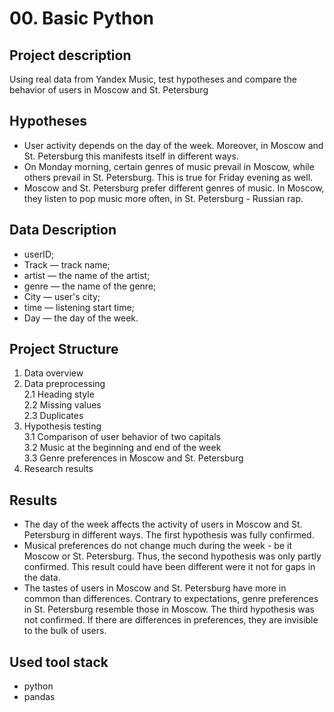 # 00. Basic Python
## Project description
Using real data from Yandex Music, test hypotheses and compare the behavior of users in Moscow and St. Petersburg
## Hypotheses
- User activity depends on the day of the week. Moreover, in Moscow and St. Petersburg this manifests itself in different ways.
- On Monday morning, certain genres of music prevail in Moscow, while others prevail in St. Petersburg. This is true for Friday evening as well.
- Moscow and St. Petersburg prefer different genres of music. In Moscow, they listen to pop music more often, in St. Petersburg - Russian rap.
## Data Description
- userID;
- Track — track name;
- artist — the name of the artist;
- genre — the name of the genre;
- City — user's city;
- time — listening start time;
- Day — the day of the week.
## Project Structure
1.  Data overview  
2.  Data preprocessing  
    2.1  Heading style  
    2.2  Missing values  
    2.3  Duplicates  
3.  Hypothesis testing  
    3.1  Comparison of user behavior of two capitals  
    3.2  Music at the beginning and end of the week  
    3.3  Genre preferences in Moscow and St. Petersburg  
4.  Research results  
## Results 
- The day of the week affects the activity of users in Moscow and St. Petersburg in different ways. The first hypothesis was fully confirmed.
- Musical preferences do not change much during the week - be it Moscow or St. Petersburg. Thus, the second hypothesis was only partly confirmed. This result could have been different were it not for gaps in the data.
- The tastes of users in Moscow and St. Petersburg have more in common than differences. Contrary to expectations, genre preferences in St. Petersburg resemble those in Moscow. The third hypothesis was not confirmed. If there are differences in preferences, they are invisible to the bulk of users.
## Used tool stack
- python
- pandas